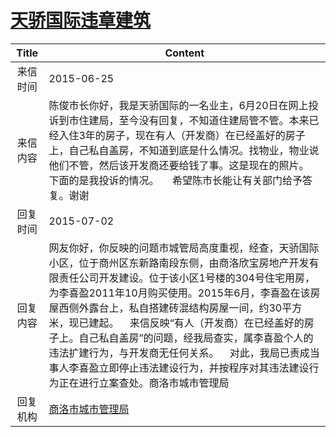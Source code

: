 # <a href="http://www.shangluo.gov.cn/zmhd/ldxxxx.jsp?urltype=leadermail.LeaderMailContentUrl&wbtreeid=1112&leadermailid=3217">天骄国际违章建筑</a>
| Title |                                                                                                                                     Content                                                                                                                                     |
|:-----:|---------------------------------------------------------------------------------------------------------------------------------------------------------------------------------------------------------------------------------------------------------------------------------|
| 来信时间  | 2015-06-25                                                                                                                                                                                                                                                                      |
| 来信内容  | 陈俊市长你好，我是天骄国际的一名业主，6月20日在网上投诉到市住建局，至今没有回复，不知道住建局管不管。本来已经入住3年的房子，现在有人（开发商）在已经盖好的房子上，自己私自盖房，不知道到底是什么情况。找物业，物业说他们不管，然后该开发商还要给钱了事。这是现在的照片。   下面的是我投诉的情况。     希望陈市长能让有关部门给予答复。谢谢                                                                                                     |
| 回复时间  | 2015-07-02                                                                                                                                                                                                                                                                      |
| 回复内容  | 网友你好，你反映的问题市城管局高度重视，经查，天骄国际小区，位于商州区东新路南段东侧，由商洛欣宝房地产开发有限责任公司开发建设。位于该小区1号楼的304号住宅用房，为李喜盈2011年10月购买使用。2015年6月，李喜盈在该房屋西侧外露台上，私自搭建砖混结构房屋一间，约30平方米，现已建起。    来信反映“有人（开发商）在已经盖好的房子上。自己私自盖房”的问题，经我局查实，属李喜盈个人的违法扩建行为，与开发商无任何关系。    对此，我局已责成当事人李喜盈立即停止违法建设行为，并按程序对其违法建设行为正在进行立案查处。商洛市城市管理局 |
| 回复机构  | <a href="../../category/agencies/商洛市城市管理局.md">商洛市城市管理局</a>                                                                                                                                                                                                                      |